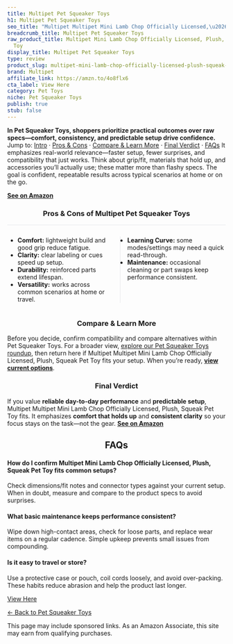 ```yaml
---
title: Multipet Pet Squeaker Toys
h1: Multipet Pet Squeaker Toys
seo_title: "Multipet Multipet Mini Lamb Chop Officially Licensed,\u2026"
breadcrumb_title: Multipet Pet Squeaker Toys
raw_product_title: Multipet Mini Lamb Chop Officially Licensed, Plush, Squeak Pet
  Toy
display_title: Multipet Pet Squeaker Toys
type: review
product_slug: multipet-mini-lamb-chop-officially-licensed-plush-squeak-pet-toy
brand: Multipet
affiliate_link: https://amzn.to/4o8flx6
cta_label: View Here
category: Pet Toys
niche: Pet Squeaker Toys
publish: true
stub: false
---
```


<div id="intro" class="full-width"><p><strong>In Pet Squeaker Toys, shoppers prioritize practical outcomes over raw specs&mdash;comfort, consistency, and predictable setup drive confidence.</strong> Jump to: <a href="#intro">Intro</a> · <a href="#pros-cons">Pros &amp; Cons</a> · <a href="#compare-more">Compare &amp; Learn More</a> · <a href="#verdict">Final Verdict</a> · <a href="#faqs">FAQs</a> It emphasizes real-world relevance&mdash;faster setup, fewer surprises, and compatibility that just works. Think about grip/fit, materials that hold up, and accessories you’ll actually use; these matter more than flashy specs. The goal is confident, repeatable results across typical scenarios at home or on the go.</p><p><a href="https://amzn.to/4o8flx6" rel="nofollow sponsored noopener" target="_blank"><strong>See on Amazon</strong></a></p></div>
<h3 id="pros-cons" style="text-align:center;">Pros &amp; Cons of Multipet Pet Squeaker Toys</h3>
<div class="pc-grid" style="display:grid;grid-template-columns:1fr 1fr;gap:16px;border-top:1px solid #e5e7eb;padding-top:12px;">
  <ul>
    <li><strong>Comfort:</strong> lightweight build and good grip reduce fatigue.</li>
    <li><strong>Clarity:</strong> clear labeling or cues speed up setup.</li>
    <li><strong>Durability:</strong> reinforced parts extend lifespan.</li>
    <li><strong>Versatility:</strong> works across common scenarios at home or travel.</li>
  </ul>
  <ul style="border-left:1px solid #e5e7eb;padding-left:16px;">
    <li><strong>Learning Curve:</strong> some modes/settings may need a quick read-through.</li>
    <li><strong>Maintenance:</strong> occasional cleaning or part swaps keep performance consistent.</li>
  </ul>
</div>


<h3 id="compare-more" style="text-align:center;">Compare &amp; Learn More</h3>
<p>Before you decide, confirm compatibility and compare alternatives within Pet Squeaker Toys. For a broader view, <a href="#">explore our Pet Squeaker Toys roundup</a>, then return here if Multipet Multipet Mini Lamb Chop Officially Licensed, Plush, Squeak Pet Toy fits your setup. When you’re ready, <a href="https://amzn.to/4o8flx6" rel="nofollow sponsored noopener" target="_blank"><strong>view current options</strong></a>.</p>

<h3 id="verdict" style="text-align:center;">Final Verdict</h3>
<p>If you value <strong>reliable day-to-day performance</strong> and <strong>predictable setup</strong>, Multipet Multipet Mini Lamb Chop Officially Licensed, Plush, Squeak Pet Toy fits. It emphasizes <strong>comfort that holds up</strong> and <strong>consistent clarity</strong> so your focus stays on the task&mdash;not the gear. <a href="https://amzn.to/4o8flx6" rel="nofollow sponsored noopener" target="_blank"><strong>See on Amazon</strong></a></p>

<h2 id="faqs" style="text-align:center;">FAQs</h2>
<h4><strong>How do I confirm Multipet Mini Lamb Chop Officially Licensed, Plush, Squeak Pet Toy fits common setups?</strong></h4>
<p>Check dimensions/fit notes and connector types against your current setup. When in doubt, measure and compare to the product specs to avoid surprises.</p>
<h4><strong>What basic maintenance keeps performance consistent?</strong></h4>
<p>Wipe down high-contact areas, check for loose parts, and replace wear items on a regular cadence. Simple upkeep prevents small issues from compounding.</p>
<h4><strong>Is it easy to travel or store?</strong></h4>
<p>Use a protective case or pouch, coil cords loosely, and avoid over-packing. These habits reduce abrasion and help the product last longer.</p>

<p><a class="btn" href="https://amzn.to/4o8flx6" target="_blank" rel="nofollow sponsored noopener">View Here</a></p>
<p><a href="/roundups/pet-toys/pet-squeaker-toys/">← Back to Pet Squeaker Toys</a></p>
<aside class="disclosure">This page may include sponsored links. As an Amazon Associate, this site may earn from qualifying purchases.</aside>
